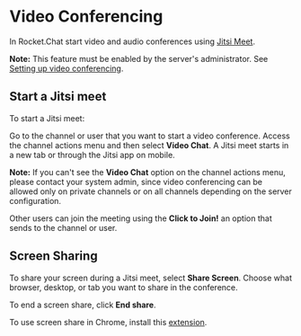 # Video Conferencing

In Rocket.Chat start video and audio conferences using [Jitsi Meet](https://jitsi.org/jitsi-meet/).

**Note:** This feature must be enabled by the server's administrator. See [Setting up video conferencing](../../rocket.chat-administrator-guides/misc.-admin-guides/setting-up-video-conferencing/).

## Start a Jitsi meet

To start a Jitsi meet:

Go to the channel or user that you want to start a video conference. Access the channel actions menu and then select **Video Chat**. A Jitsi meet starts in a new tab or through the Jitsi app on mobile.

**Note:** If you can't see the **Video Chat** option on the channel actions menu, please contact your system admin, since video conferencing can be allowed only on private channels or on all channels depending on the server configuration.

Other users can join the meeting using the **Click to Join!** an option that sends to the channel or user.

## Screen Sharing

To share your screen during a Jitsi meet, select **Share Screen**. Choose what browser, desktop, or tab you want to share in the conference.

To end a screen share, click **End share**.

To use screen share in Chrome, install this [extension](https://chrome.google.com/webstore/detail/rocketchat-screen-share/nocfbnnmjnndkbipkabodnheejiegccf).

